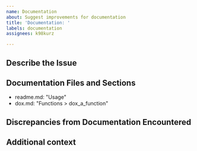 ```yaml
---
name: Documentation
about: Suggest improvements for documentation
title: 'Documentation: '
labels: documentation
assignees: k98kurz

---
```


## Describe the Issue

<!-- A clear and concise description of the documentation issue. -->

## Documentation Files and Sections

- readme.md: "Usage"
- dox.md: "Functions > dox_a_function"

## Discrepancies from Documentation Encountered

<!-- A clear and concise description of what discrepancies you found. -->

## Additional context

<!-- Add any other context about the problem here. -->

